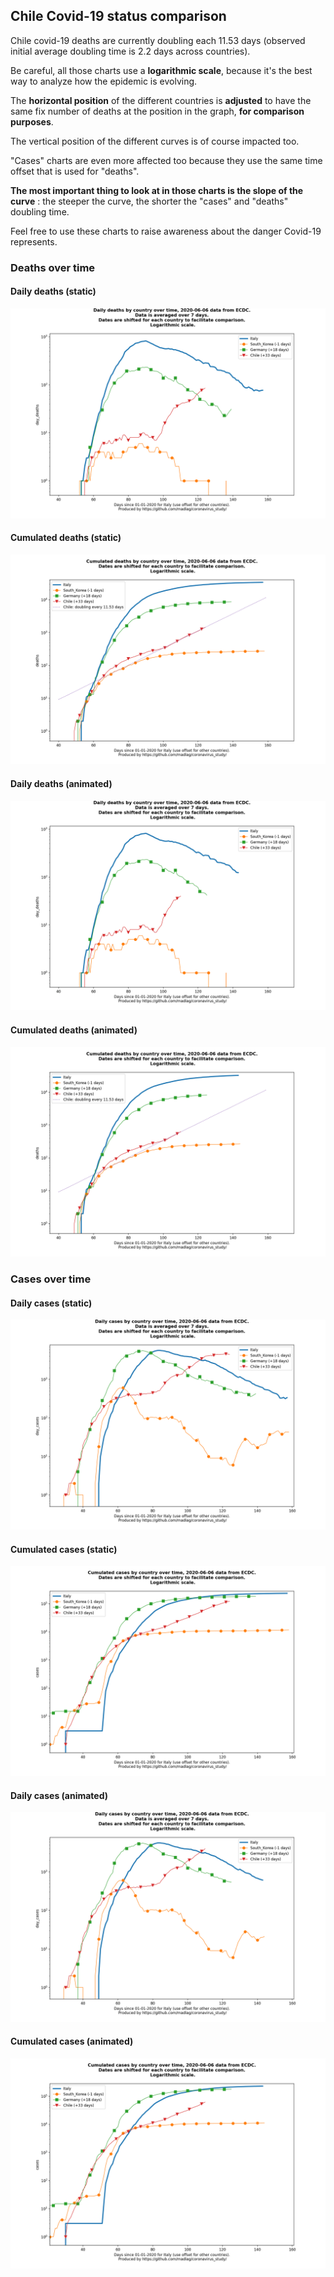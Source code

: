 ## Chile Covid-19 status comparison 

Chile covid-19 deaths are currently doubling each 11.53 days (observed initial average doubling time is 2.2 days across countries).



Be careful, all those charts use a **logarithmic scale**, because it's the best way to analyze how the epidemic is evolving.
 
The **horizontal position** of the different countries is **adjusted** to have the same fix number of deaths at the position in the graph, **for comparison purposes**.

The vertical position of the different curves is of course impacted too.

"Cases" charts are even more affected too because they use the same time offset that is used for "deaths".

**The most important thing to look at in those charts is the slope of the curve** : the steeper the curve, the shorter the "cases" and "deaths" doubling time.

Feel free to use these charts to raise awareness about the danger Covid-19 represents. 


 
### Deaths over time
 
#### Daily deaths (static)
![Chile covid-19 daily deaths static chart](https://raw.githubusercontent.com/madlag/coronavirus_study/master/notebooks/graphs/2020-06-06/countries/Chile/2020-06-06_Chile_day_deaths.png "Chile covid-19 day_deaths static chart")   
 
#### Cumulated deaths (static)
![Chile covid-19 cumulated deaths static chart](https://raw.githubusercontent.com/madlag/coronavirus_study/master/notebooks/graphs/2020-06-06/countries/Chile/2020-06-06_Chile_deaths.png "Chile covid-19 deaths static chart")   
 
#### Daily deaths (animated)
![Chile covid-19 daily deaths animated chart](https://raw.githubusercontent.com/madlag/coronavirus_study/master/notebooks/graphs/2020-06-06/countries/Chile/2020-06-06_Chile_day_deaths.gif "Chile covid-19 day_deaths animated chart")   
 
#### Cumulated deaths (animated)
![Chile covid-19 cumulated deaths animated chart](https://raw.githubusercontent.com/madlag/coronavirus_study/master/notebooks/graphs/2020-06-06/countries/Chile/2020-06-06_Chile_deaths.gif "Chile covid-19 deaths animated chart")   

 
### Cases over time
 
#### Daily cases (static)
![Chile covid-19 daily cases static chart](https://raw.githubusercontent.com/madlag/coronavirus_study/master/notebooks/graphs/2020-06-06/countries/Chile/2020-06-06_Chile_day_cases.png "Chile covid-19 day_cases static chart")   
 
#### Cumulated cases (static)
![Chile covid-19 cumulated cases static chart](https://raw.githubusercontent.com/madlag/coronavirus_study/master/notebooks/graphs/2020-06-06/countries/Chile/2020-06-06_Chile_cases.png "Chile covid-19 cases static chart")   
 
#### Daily cases (animated)
![Chile covid-19 daily cases animated chart](https://raw.githubusercontent.com/madlag/coronavirus_study/master/notebooks/graphs/2020-06-06/countries/Chile/2020-06-06_Chile_day_cases.gif "Chile covid-19 day_cases animated chart")   
 
#### Cumulated cases (animated)
![Chile covid-19 cumulated cases animated chart](https://raw.githubusercontent.com/madlag/coronavirus_study/master/notebooks/graphs/2020-06-06/countries/Chile/2020-06-06_Chile_cases.gif "Chile covid-19 cases animated chart")   

